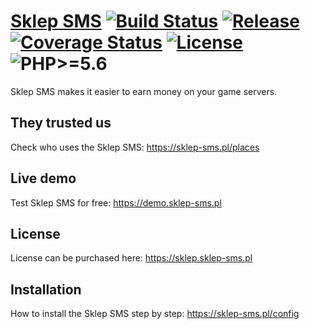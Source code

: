 # [Sklep SMS](https://sklep-sms.pl) [![Build Status](https://travis-ci.org/gammerce/sklep-sms.svg)](https://travis-ci.org/gammerce/sklep-sms) [![Release](https://img.shields.io/github/v/release/gammerce/sklep-sms)](https://github.com/gammerce/sklep-sms/releases/latest) [![Coverage Status](https://coveralls.io/repos/github/gammerce/sklep-sms/badge.svg)](https://coveralls.io/github/gammerce/sklep-sms) [![License](https://img.shields.io/github/license/gammerce/sklep-sms)](https://github.com/gammerce/sklep-sms/blob/master/LICENSE) ![PHP>=5.6](https://img.shields.io/badge/PHP->=5.6-blue.svg)

Sklep SMS makes it easier to earn money on your game servers.

## They trusted us
Check who uses the Sklep SMS: https://sklep-sms.pl/places

## Live demo
Test Sklep SMS for free: https://demo.sklep-sms.pl

## License
License can be purchased here: https://sklep.sklep-sms.pl

## Installation
How to install the Sklep SMS step by step: https://sklep-sms.pl/config
